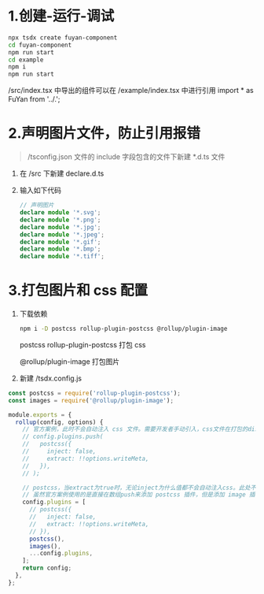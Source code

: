 # 1.创建-运行-调试

```bash
npx tsdx create fuyan-component
cd fuyan-component
npm run start
cd example
npm i
npm run start
```

/src/index.tsx 中导出的组件可以在 /example/index.tsx 中进行引用
import \* as FuYan from '../.';

# 2.声明图片文件，防止引用报错

> /tsconfig.json 文件的 include 字段包含的文件下新建 \*.d.ts 文件

1. 在 /src 下新建 declare.d.ts

2. 输入如下代码
   ```typescript
   // 声明图片
   declare module '*.svg';
   declare module '*.png';
   declare module '*.jpg';
   declare module '*.jpeg';
   declare module '*.gif';
   declare module '*.bmp';
   declare module '*.tiff';
   ```

# 3.打包图片和 css 配置

1. 下载依赖

   ```bash
   npm i -D postcss rollup-plugin-postcss @rollup/plugin-image
   ```

   postcss rollup-plugin-postcss 打包 css

   @rollup/plugin-image 打包图片

2. 新建 /tsdx.config.js

```javascript
const postcss = require('rollup-plugin-postcss');
const images = require('@rollup/plugin-image');

module.exports = {
  rollup(config, options) {
    // 官方案例，此时不会自动注入 css 文件。需要开发者手动引入，css文件在打包的dist下，类似 antd 需要手动引入css。
    // config.plugins.push(
    //   postcss({
    //     inject: false,
    //     extract: !!options.writeMeta,
    //   }),
    // );

    // postcss，当extract为true时，无论inject为什么值都不会自动注入css。此处不建议按照tsdx官方配置。直接不传参即可
    // 虽然官方案例使用的是直接在数组push来添加 postcss 插件，但是添加 image 插件时会报错。此处使用给值的方式添加
    config.plugins = [
      // postcss({
      //   inject: false,
      //   extract: !!options.writeMeta,
      // }),
      postcss(),
      images(),
      ...config.plugins,
    ];
    return config;
  },
};
```
